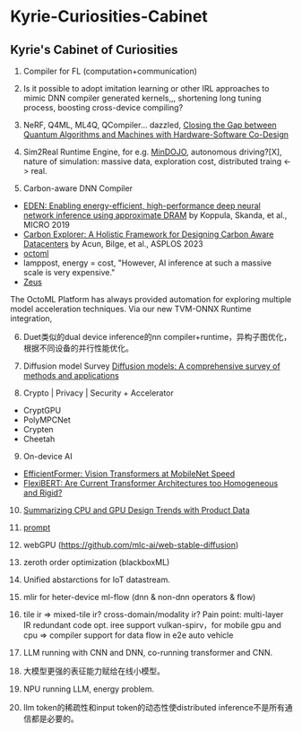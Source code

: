 # Kyrie-Curiosities-Cabinet
## Kyrie's Cabinet of Curiosities 

1. Compiler for FL (computation+communication)

2. Is it possible to adopt imitation learning or other IRL approaches to mimic DNN compiler generated kernels,,, shortening long tuning process, boosting cross-device compiling?

3. NeRF, Q4ML, ML4Q, QCompiler... dazzled, [Closing the Gap between Quantum Algorithms and Machines with Hardware-Software Co-Design](https://people.cs.uchicago.edu/~ftchong/Chong-QC-UCLA19.pdf)

4. Sim2Real Runtime Engine, for e.g. [MinDOJO](https://github.com/MineDojo/MineDojo), autonomous driving?[X], nature of simulation: massive data, exploration cost, distributed traing <-> real. 

5. Carbon-aware DNN Compiler
- [EDEN: Enabling energy-efficient, high-performance deep neural network inference using approximate DRAM](https://dl.acm.org/doi/pdf/10.1145/3352460.3358280) by Koppula, Skanda, et al., MICRO 2019
- [Carbon Explorer: A Holistic Framework for Designing Carbon Aware Datacenters](https://www.seas.upenn.edu/~leebcc/documents/acun23-explorer.pdf) by Acun, Bilge, et al., ASPLOS 2023
- [octoml](https://www.linkedin.com/pulse/octoml-drives-down-production-ai-inference-costs-microsoft-octoml/?trackingId=Q2kohbkIR0qJ8TOzKcBc5Q%3D%3D)
- lamppost, energy = cost,  "However, AI inference at such a massive scale is very expensive."
- [Zeus](https://symbioticlab.org/publications/files/zeus:nsdi23/zeus-nsdi23.pdf)

The OctoML Platform has always provided automation for exploring multiple model acceleration techniques. Via our new TVM-ONNX Runtime integration, 

6. Duet类似的dual device inference的nn compiler+runtime，异构子图优化，根据不同设备的并行性能优化。

7. Diffusion model Survey [Diffusion models: A comprehensive survey of methods and applications](https://arxiv.org/pdf/2209.00796)

8. Crypto | Privacy | Security + Accelerator
- CryptGPU
- PolyMPCNet
- Crypten
- Cheetah

9. On-device AI
- [EfficientFormer: Vision Transformers at MobileNet Speed](https://arxiv.org/pdf/2206.01191)
- [FlexiBERT: Are Current Transformer Architectures too Homogeneous and Rigid?](https://arxiv.org/pdf/2205.11656)

10. [Summarizing CPU and GPU Design Trends with Product Data](https://chip-dataset.vercel.app/)
 
11. [prompt](https://github.com/ZrrSkywalker/CaFo)

12. webGPU (https://github.com/mlc-ai/web-stable-diffusion)

13. zeroth order optimization (blackboxML)

14. Unified abstarctions for IoT datastream.

15. mlir for heter-device ml-flow (dnn & non-dnn operators & flow)

16. tile ir => mixed-tile ir? cross-domain/modality ir? Pain point: multi-layer IR redundant code opt. iree support vulkan-spirv，for mobile gpu and cpu => compiler support for data flow in e2e auto vehicle

17. LLM running with CNN and DNN, co-running transformer and CNN.

18. 大模型更强的表征能力赋给在线小模型。

18. NPU running LLM, energy problem.

19. llm token的稀疏性和input token的动态性使distributed inference不是所有通信都是必要的。
